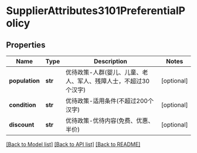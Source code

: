 # SupplierAttributes3101PreferentialPolicy

## Properties
Name | Type | Description | Notes
------------ | ------------- | ------------- | -------------
**population** | **str** | 优待政策-人群(婴儿、儿童、老人、军人、残障人士，不超过30个汉字) | [optional] 
**condition** | **str** | 优待政策-适用条件(不超过200个汉字) | [optional] 
**discount** | **str** | 优待政策-优待内容(免费、优惠、半价) | [optional] 

[[Back to Model list]](../README.md#documentation-for-models) [[Back to API list]](../README.md#documentation-for-api-endpoints) [[Back to README]](../README.md)

